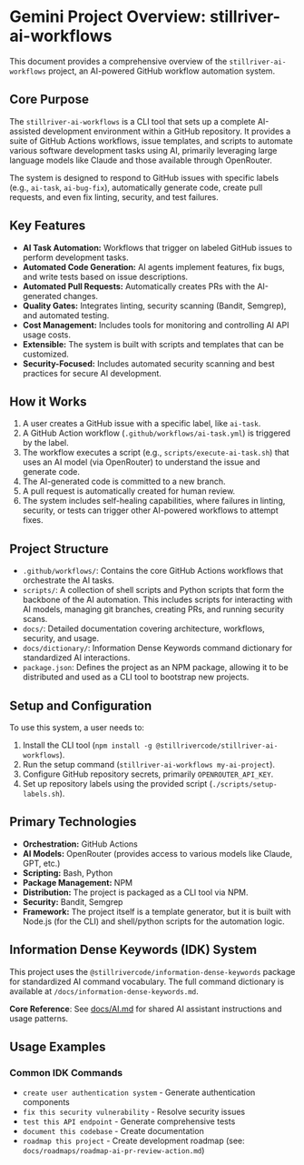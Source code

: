 # Gemini Project Overview: stillriver-ai-workflows

This document provides a comprehensive overview of the `stillriver-ai-workflows` project, an AI-powered GitHub workflow automation system.

## Core Purpose

The `stillriver-ai-workflows` is a CLI tool that sets up a complete AI-assisted development environment within a GitHub repository. It provides a suite of GitHub Actions workflows, issue templates, and scripts to automate various software development tasks using AI, primarily leveraging large language models like Claude and those available through OpenRouter.

The system is designed to respond to GitHub issues with specific labels (e.g., `ai-task`, `ai-bug-fix`), automatically generate code, create pull requests, and even fix linting, security, and test failures.

## Key Features

*   **AI Task Automation:** Workflows that trigger on labeled GitHub issues to perform development tasks.
*   **Automated Code Generation:** AI agents implement features, fix bugs, and write tests based on issue descriptions.
*   **Automated Pull Requests:** Automatically creates PRs with the AI-generated changes.
*   **Quality Gates:** Integrates linting, security scanning (Bandit, Semgrep), and automated testing.
*   **Cost Management:** Includes tools for monitoring and controlling AI API usage costs.
*   **Extensible:** The system is built with scripts and templates that can be customized.
*   **Security-Focused:** Includes automated security scanning and best practices for secure AI development.

## How it Works

1.  A user creates a GitHub issue with a specific label, like `ai-task`.
2.  A GitHub Action workflow (`.github/workflows/ai-task.yml`) is triggered by the label.
3.  The workflow executes a script (e.g., `scripts/execute-ai-task.sh`) that uses an AI model (via OpenRouter) to understand the issue and generate code.
4.  The AI-generated code is committed to a new branch.
5.  A pull request is automatically created for human review.
6.  The system includes self-healing capabilities, where failures in linting, security, or tests can trigger other AI-powered workflows to attempt fixes.

## Project Structure

*   `.github/workflows/`: Contains the core GitHub Actions workflows that orchestrate the AI tasks.
*   `scripts/`: A collection of shell scripts and Python scripts that form the backbone of the AI automation. This includes scripts for interacting with AI models, managing git branches, creating PRs, and running security scans.
*   `docs/`: Detailed documentation covering architecture, workflows, security, and usage.
*   `docs/dictionary/`: Information Dense Keywords command dictionary for standardized AI interactions.
*   `package.json`: Defines the project as an NPM package, allowing it to be distributed and used as a CLI tool to bootstrap new projects.

## Setup and Configuration

To use this system, a user needs to:

1.  Install the CLI tool (`npm install -g @stillrivercode/stillriver-ai-workflows`).
2.  Run the setup command (`stillriver-ai-workflows my-ai-project`).
3.  Configure GitHub repository secrets, primarily `OPENROUTER_API_KEY`.
4.  Set up repository labels using the provided script (`./scripts/setup-labels.sh`).

## Primary Technologies

*   **Orchestration:** GitHub Actions
*   **AI Models:** OpenRouter (provides access to various models like Claude, GPT, etc.)
*   **Scripting:** Bash, Python
*   **Package Management:** NPM
*   **Distribution:** The project is packaged as a CLI tool via NPM.
*   **Security:** Bandit, Semgrep
*   **Framework:** The project itself is a template generator, but it is built with Node.js (for the CLI) and shell/python scripts for the automation logic.

## Information Dense Keywords (IDK) System

This project uses the `@stillrivercode/information-dense-keywords` package for standardized AI command vocabulary. The full command dictionary is available at `/docs/information-dense-keywords.md`.

**Core Reference**: See [docs/AI.md](docs/AI.md) for shared AI assistant instructions and usage patterns.

## Usage Examples

### Common IDK Commands
- `create user authentication system` - Generate authentication components
- `fix this security vulnerability` - Resolve security issues
- `test this API endpoint` - Generate comprehensive tests
- `document this codebase` - Create documentation
- `roadmap this project` - Create development roadmap (see: `docs/roadmaps/roadmap-ai-pr-review-action.md`)
